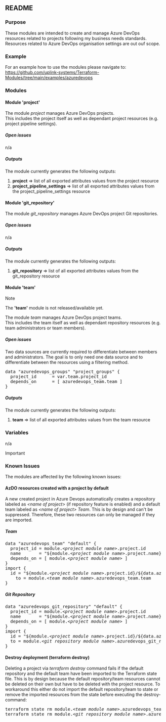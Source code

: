 ## README

### Purpose

These modules are intended to create and manage Azure DevOps resources related to projects following my business needs standards. Resources related to Azure DevOps organisation settings are out ouf scope.  

### Example

For an example how to use the modules please navigate to: https://github.com/uplink-systems/Terraform-Modules/tree/main/examples/azuredevops  

### Modules

#### Module 'project'

The module <i>project</i> manages Azure DevOps projects.  
This includes the project itself as well as dependant project resources (e.g. project pipeline settings).  

##### Open issues

n/a  

##### Outputs

The module currently generates the following outputs:  

1) <b>project</b> => list of all exported attributes values from the project resource  
2) <b>project_pipeline_settings</b> => list of all exported attributes values from the project_pipeline_settings resource  

#### Module 'git_repository'

The module <i>git_repository</i> manages Azure DevOps project Git repositories.  

##### Open issues

n/a  

##### Outputs

The module currently generates the following outputs:  

1) <b>git_repository</b> => list of all exported attributes values from the git_repository resource  

#### Module 'team'

> [!NOTE]
> The <b>'team'</b> module is not released/available yet.  

The module <i>team</i> manages Azure DevOps project teams.  
This includes the team itself as well as dependant repository resources (e.g. team administrators or team members).  

##### Open issues

Two data sources are currently required to differentiate between members and administrators. The goal is to only need one data source and to differentiate between the resources using a filtering method.  

<pre>
data "azuredevops_groups" "project_groups" {
  project_id      = var.team.project_id
  depends_on      = [ azuredevops_team.team ]
}
</pre>

##### Outputs

The module currently generates the following outputs:  

1) <b>team</b> => list of all exported attributes values from the team resource  

### Variables

n/a

> [!IMPORTANT]
> ### Known Issues
> 
> The modules are affected by the following known issues:  
> 
> #### AzDO resources created with a project by default
> 
> A new created project in Azure Devops automatically creates a repository labeled as <i>&lt;name of project&gt;</i> (if repository feature is enabled) and a default team labeled as <i>&lt;name of project&gt; Team</i>. This is by design and can't be suppressed. Therefore, these two resources can only be managed if they are imported.  
> 
> ##### Team
> 
> <pre>
> data "azuredevops_team" "default" {
>   project_id = module.<i>&lt;project module name&gt;</i>.project.id
>   name       = "${module.<i>&lt;project module name&gt;</i>.project.name} Team"
>   depends_on = [ module.<i>&lt;project module name&gt;</i> ]
> }
> import {
>   id = "${module.<i>&lt;project module name&gt;</i>.project.id}/${data.azuredevops_team.default.id}"
>     to = module.<i>&lt;team module name&gt;</i>.azuredevops_team.team
> }
> </pre>
> 
> ##### Git Repository
> 
> <pre>
> data "azuredevops_git_repository" "default" {
>   project_id = module.<i>&lt;project module name&gt;</i>.project.id
>   name       = "${module.<i>&lt;project module name&gt;</i>.project.name} Team"
>   depends_on = [ module.<i>&lt;project module name&gt;</i> ]
> }
> import {
>   id = "${module.<i>&lt;project module name&gt;</i>.project.id}/${data.azuredevops_git_repository.default.id}"
>   to = module.<i>&lt;git repository module name&gt;</i>.azuredevops_git_repository.git_repository
> }
> </pre>
>
> #### Destroy deployment (terraform destroy)
>
> Deleting a project via <i>terraform destroy</i> command fails if the default repository and the default team have been imported to the Terraform state file. This is by design because the default repository/team resources cannot be deleted on their own but have to be deleted with the project resource. To workaround this either do not import the default repository/team to state or remove the imported resources from the state before executing the destroy-command:  
> <pre>
> terraform state rm module.<i>&lt;team module name&gt;</i>.azuredevops_team.team
> terraform state rm module.<i>&lt;git repository module name&gt;</i>.azuredevops_git_repository.git_repository
> </pre>